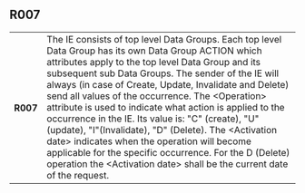 ## R007
<table>
 <tr>
  <th>
   R007
  </th>
  <td>
   The IE consists of top level Data Groups. Each top level Data Group has its own Data Group ACTION which attributes apply to the top level Data Group and its subsequent sub Data Groups. The sender of the IE will always (in case of Create, Update, Invalidate and Delete) send all values of the occurrence.  The &lt;Operation&gt; attribute is used to indicate what action is applied to the occurrence in the IE. Its value is: "C" (create), "U" (update), "I"(Invalidate), "D" (Delete). The &lt;Activation date&gt; indicates when the operation will become applicable for the specific occurrence. For the D (Delete) operation the &lt;Activation date&gt; shall be the current date of the request.
  </td>
 </tr>
</table>
